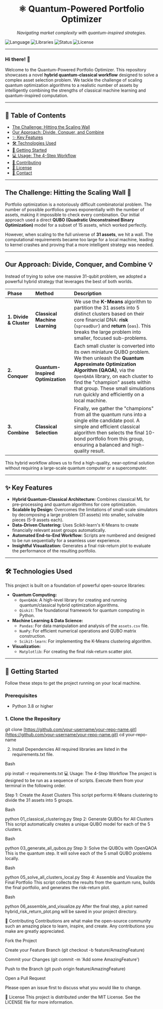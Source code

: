 <div align="center">

# ⚛️ Quantum-Powered Portfolio Optimizer

*Navigating market complexity with quantum-inspired strategies.*

</div>

![Language](https://img.shields.io/badge/Language-Python-blue?style=for-the-badge) ![Libraries](https://img.shields.io/badge/Libraries-OpenQAOA%20%7C%20Qiskit%20%7C%20Scikit--learn-purple?style=for-the-badge) ![Status](https://img.shields.io/badge/Status-Complete-brightgreen?style=for-the-badge) ![License](https://img.shields.io/badge/License-MIT-green?style=for-the-badge)

---

### Hi there! 👋

Welcome to the Quantum-Powered Portfolio Optimizer. This repository showcases a novel **hybrid quantum-classical workflow** designed to solve a complex asset selection problem. We tackle the challenge of scaling quantum optimization algorithms to a realistic number of assets by intelligently combining the strengths of classical machine learning and quantum-inspired computation.

---

## 📜 Table of Contents

* [The Challenge: Hitting the Scaling Wall](#the-challenge-hitting-the-scaling-wall-)
* [Our Approach: Divide, Conquer, and Combine](#our-approach-divide-conquer-and-combine-)
* [✨ Key Features](#-key-features)
* [🛠️ Technologies Used](#️-technologies-used)
* [🚀 Getting Started](#-getting-started)
* [💻 Usage: The 4-Step Workflow](#-usage-the-4-step-workflow)
* [🤝 Contributing](#-contributing)
* [📄 License](#-license)
* [📧 Contact](#-contact)

---

## The Challenge: Hitting the Scaling Wall 🧱

Portfolio optimization is a notoriously difficult combinatorial problem. The number of possible portfolios grows exponentially with the number of assets, making it impossible to check every combination. Our initial approach used a direct **QUBO (Quadratic Unconstrained Binary Optimization)** model for a subset of 15 assets, which worked perfectly.

However, when scaling to the full universe of **31 assets**, we hit a wall. The computational requirements became too large for a local machine, leading to kernel crashes and proving that a more intelligent strategy was needed.

---

## Our Approach: Divide, Conquer, and Combine 💡

Instead of trying to solve one massive 31-qubit problem, we adopted a powerful hybrid strategy that leverages the best of both worlds.

| Phase | Method | Description |
| :--- | :--- | :--- |
| **1. Divide & Cluster** | **Classical Machine Learning** | We use the **K-Means** algorithm to partition the 31 assets into 5 distinct clusters based on their core financial DNA: **risk** (`spreadDur`) and **return** (`oas`). This breaks the large problem into smaller, focused sub-problems. |
| **2. Conquer** | **Quantum-Inspired Optimization** | Each small cluster is converted into its own miniature QUBO problem. We then unleash the **Quantum Approximate Optimization Algorithm (QAOA)**, via the `OpenQAOA` library, on each cluster to find the "champion" assets within that group. These small simulations run quickly and efficiently on a local machine. |
| **3. Combine** | **Classical Selection** | Finally, we gather the "champions" from all the quantum runs into a single elite candidate pool. A simple and efficient classical algorithm then selects the final 10-bond portfolio from this group, ensuring a balanced and high-quality result. |

This hybrid workflow allows us to find a high-quality, near-optimal solution without requiring a large-scale quantum computer or a supercomputer.

---

## ✨ Key Features

- **Hybrid Quantum-Classical Architecture:** Combines classical ML for pre-processing and quantum algorithms for core optimization.
- **Scalable by Design:** Overcomes the limitations of small-scale simulators by decomposing a large problem (31 assets) into smaller, solvable pieces (5-9 assets each).
- **Data-Driven Clustering:** Uses Scikit-learn's K-Means to create financially relevant asset groups automatically.
- **Automated End-to-End Workflow:** Scripts are numbered and designed to be run sequentially for a seamless user experience.
- **Insightful Visualization:** Generates a final risk-return plot to evaluate the performance of the resulting portfolio.

---

## 🛠️ Technologies Used

This project is built on a foundation of powerful open-source libraries:

- **Quantum Computing:**
  - `OpenQAOA`: A high-level library for creating and running quantum/classical hybrid optimization algorithms.
  - `Qiskit`: The foundational framework for quantum computing in Python.
- **Machine Learning & Data Science:**
  - `Pandas`: For data manipulation and analysis of the `assets.csv` file.
  - `NumPy`: For efficient numerical operations and QUBO matrix construction.
  - `Scikit-learn`: For implementing the K-Means clustering algorithm.
- **Visualization:**
  - `Matplotlib`: For creating the final risk-return scatter plot.

---

## 🚀 Getting Started

Follow these steps to get the project running on your local machine.

### Prerequisites

- Python 3.8 or higher

### 1. Clone the Repository

git clone [https://github.com/your-username/your-repo-name.git](https://github.com/your-username/your-repo-name.git)
cd your-repo-name 

2. Install Dependencies
All required libraries are listed in the requirements.txt file.

Bash

pip install -r requirements.txt
💻 Usage: The 4-Step Workflow
The project is designed to be run as a sequence of scripts. Execute them from your terminal in the following order.

Step 1: Create the Asset Clusters
This script performs K-Means clustering to divide the 31 assets into 5 groups.

Bash

python 01_classical_clustering.py
Step 2: Generate QUBOs for All Clusters
This script automatically creates a unique QUBO model for each of the 5 clusters.

Bash

python 03_generate_all_qubos.py
Step 3: Solve the QUBOs with OpenQAOA
This is the quantum step. It will solve each of the 5 small QUBO problems locally.

Bash

python 05_solve_all_clusters_local.py
Step 4: Assemble and Visualize the Final Portfolio
This script collects the results from the quantum runs, builds the final portfolio, and generates the risk-return plot.

Bash

python 06_assemble_and_visualize.py
After the final step, a plot named hybrid_risk_return_plot.png will be saved in your project directory.

🤝 Contributing
Contributions are what make the open-source community such an amazing place to learn, inspire, and create. Any contributions you make are greatly appreciated.

Fork the Project

Create your Feature Branch (git checkout -b feature/AmazingFeature)

Commit your Changes (git commit -m 'Add some AmazingFeature')

Push to the Branch (git push origin feature/AmazingFeature)

Open a Pull Request

Please open an issue first to discuss what you would like to change.

📄 License
This project is distributed under the MIT License. See the LICENSE file for more information.
